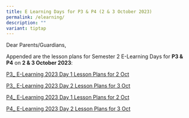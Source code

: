 ```yaml
---
title: E Learning Days for P3 & P4 (2 & 3 October 2023)
permalink: /elearning/
description: ""
variant: tiptap
---
```

Dear Parents/Guardians,

Appended are the lesson plans for Semester 2 E-Learning Days for **P3 & P4** on **2 & 3 October 2023**:

[P3_ E-Learning 2023 Day 1 Lesson Plans for 2 Oct](/files/p3_%20e-learning%202023%20day%201%20lesson%20plans%20for%202%20oct.pdf)

[P3_ E-Learning 2023 Day 2 Lesson Plans for 3 Oct](/files/p3_%20e-learning%202023%20day%202%20lesson%20plans%20for%203%20oct.pdf)

[P4_ E-Learning 2023 Day 1 Lesson Plans for 2 Oct](/files/p4_%20e-learning%202023%20day%201%20lesson%20plans%20for%202%20oct.pdf)

[P4_ E-Learning 2023 Day 2 Lesson Plans for 3 Oct](/files/p4_%20e-learning%202023%20day%202%20lesson%20plans%20for%203%20oct.pdf)